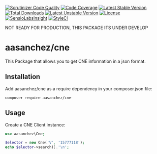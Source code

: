 
[![Scrutinizer Code Quality](https://scrutinizer-ci.com/g/aasanchez/cne/badges/quality-score.png?b=master)](https://scrutinizer-ci.com/g/aasanchez/cne/?branch=master)
[![Code Coverage](https://scrutinizer-ci.com/g/aasanchez/cne/badges/coverage.png?b=master)](https://scrutinizer-ci.com/g/aasanchez/cne/?branch=master)
[![Latest Stable Version](https://poser.pugx.org/aasanchez/cne/v/stable)](https://packagist.org/packages/aasanchez/cne)
[![Total Downloads](https://poser.pugx.org/aasanchez/cne/downloads)](https://packagist.org/packages/aasanchez/cne)
[![Latest Unstable Version](https://poser.pugx.org/aasanchez/cne/v/unstable)](https://packagist.org/packages/aasanchez/cne)
[![License](https://poser.pugx.org/aasanchez/cne/license)](https://packagist.org/packages/aasanchez/cne)
[![SensioLabsInsight](https://insight.sensiolabs.com/projects/b090a912-009b-4b51-a9c0-0095dbdd38da/mini.png)](https://insight.sensiolabs.com/projects/b090a912-009b-4b51-a9c0-0095dbdd38da)
[![StyleCI](https://styleci.io/repos/62661448/shield?branch=master)](https://styleci.io/repos/62661448)

NOT READY FOR PRODUCTION, THIS PACKAGE ITS UNDER DEVELOP

# aasanchez/cne

This Package that allows you to get CNE information in a json format.

## Installation

Add aasanchez/cne as a require dependency in your composer.json file:

```
composer require aasanchez/cne
```

## Usage

Create a CNE Client instance:
```php
use aasanchez\Cne;

$elector = new Cne('V', '15777118');
echo $elector->search().'\n';
```

